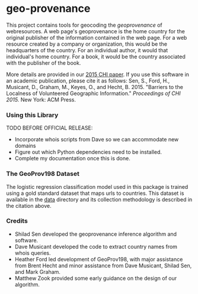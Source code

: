 # geo-provenance

This project contains tools for geocoding the *geoprovenance* of webresources.
A web page's geoprovenance is the home country for the original publisher of the information contained in the web page.
For a web resource created by a company or organization, this would be the headquarters of the country.
For an individual author, it would that individual's home country.
For a book, it would be the country associated with the publisher of the book.

More details are provided in our [2015 CHI paper](http://www-users.cs.umn.edu/~bhecht/publications/localnessgeography_CHI2015.pdf). If you use this software in an academic publication, please cite it as follows: Sen, S., Ford, H., Musicant, D., Graham, M., Keyes, O., and Hecht, B. 2015. "Barriers to the Localness of Volunteered Geographic Information." *Proceedings of CHI 2015.* New York: ACM Press.

### Using this Library

TODO BEFORE OFFICIAL RELEASE:
* Incorporate whois scripts from Dave so we can accommodate new domains
* Figure out which Python dependencies need to be installed.
* Complete my documentation once this is done.

### The GeoProv198 Dataset

The logistic regression classification model used in this package is trained using a gold standard dataset that maps urls to countries. This dataset is available in the [data](https://github.com/shilad/geo-provenance/blob/master/data/geoprov198.tsv) directory and its collection methodology is described in the citation above.

### Credits

* Shilad Sen developed the geoprovenance inference algorithm and software.
* Dave Musicant developed the code to extract country names from whois queries.
* Heather Ford led development of GeoProv198, with major assistance from Brent Hecht and minor assistance from Dave Musicant, Shilad Sen, and Mark Graham.
* Matthew Zook provided some early guidance on the design of our algorithm.
